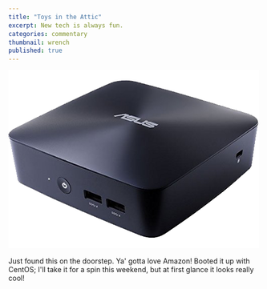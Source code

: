 ```yaml
---
title: "Toys in the Attic"
excerpt: New tech is always fun. 
categories: commentary
thumbnail: wrench
published: true
---
```


[!["My latest toy"](/images/ASUS_VivoMini.png)](https://www.amazon.com/gp/product/B07DF8DV5H/ref=ppx_yo_dt_b_asin_title_o00_s00?ie=UTF8&psc=1)

Just found this on the doorstep. Ya' gotta love Amazon! Booted it up with CentOS; I'll take it for a spin this weekend, but at first glance it looks really cool!
